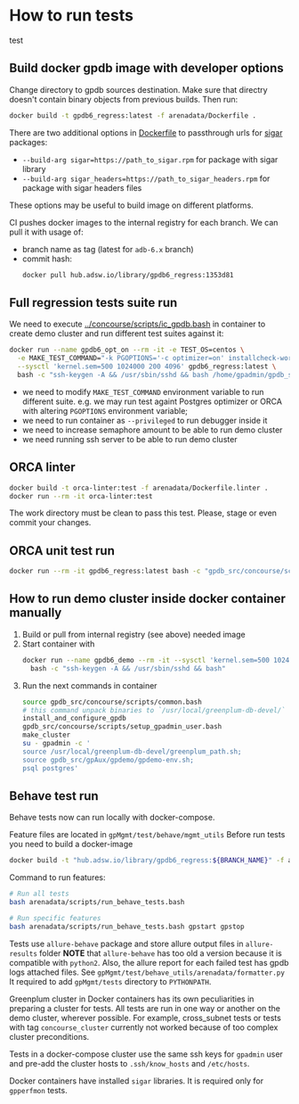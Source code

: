 # How to run tests

test

## Build docker gpdb image with developer options

Change directory to gpdb sources destination. Make sure that directry doesn't contain binary objects from previous builds. Then run:

```bash 
docker build -t gpdb6_regress:latest -f arenadata/Dockerfile .
```

There are two additional options in [Dockerfile](./Dockerfile) to passthrough urls for [sigar](https://github.com/hyperic/sigar) packages:

* `--build-arg sigar=https://path_to_sigar.rpm` for package with sigar library
* `--build-arg sigar_headers=https://path_to_sigar_headers.rpm` for package with sigar headers files

These options may be useful to build image on different platforms.

CI pushes docker images to the internal registry for each branch. We can pull it with usage of:

* branch name as tag (latest for `adb-6.x` branch)
* commit hash:
  ```bash
  docker pull hub.adsw.io/library/gpdb6_regress:1353d81 
  ```

## Full regression tests suite run

We need to execute [../concourse/scripts/ic_gpdb.bash](../concourse/scripts/ic_gpdb.bash) in container to create demo cluster and run different test suites against it:

```bash
docker run --name gpdb6_opt_on --rm -it -e TEST_OS=centos \
  -e MAKE_TEST_COMMAND="-k PGOPTIONS='-c optimizer=on' installcheck-world" \
  --sysctl 'kernel.sem=500 1024000 200 4096' gpdb6_regress:latest \
  bash -c "ssh-keygen -A && /usr/sbin/sshd && bash /home/gpadmin/gpdb_src/concourse/scripts/ic_gpdb.bash"
```

* we need to modify `MAKE_TEST_COMMAND` environment variable to run different suite. e.g. we may run test againt Postgres optimizer or ORCA with altering `PGOPTIONS` environment variable;
* we need to run container as `--privileged` to run debugger inside it
* we need to increase semaphore amount to be able to run demo cluster
* we need running ssh server to be able to run demo cluster

## ORCA linter

```bash
docker build -t orca-linter:test -f arenadata/Dockerfile.linter .
docker run --rm -it orca-linter:test
```

The work directory must be clean to pass this test. Please, stage or even commit your changes.

## ORCA unit test run

```bash
docker run --rm -it gpdb6_regress:latest bash -c "gpdb_src/concourse/scripts/unit_tests_gporca.bash"
```

## How to run demo cluster inside docker container manually

1. Build or pull from internal registry (see above) needed image
1. Start container with
   ```bash
   docker run --name gpdb6_demo --rm -it --sysctl 'kernel.sem=500 1024000 200 4096' gpdb6_regress:latest \
     bash -c "ssh-keygen -A && /usr/sbin/sshd && bash"
   ```
1. Run the next commands in container
   ```bash
   source gpdb_src/concourse/scripts/common.bash
   # this command unpack binaries to `/usr/local/greenplum-db-devel/`
   install_and_configure_gpdb
   gpdb_src/concourse/scripts/setup_gpadmin_user.bash
   make_cluster
   su - gpadmin -c '
   source /usr/local/greenplum-db-devel/greenplum_path.sh;
   source gpdb_src/gpAux/gpdemo/gpdemo-env.sh; 
   psql postgres'
   ```

## Behave test run

Behave tests now can run locally with docker-compose.

Feature files are located in `gpMgmt/test/behave/mgmt_utils`
Before run tests you need to build a docker-image
```bash
docker build -t "hub.adsw.io/library/gpdb6_regress:${BRANCH_NAME}" -f arenadata/Dockerfile .
```

Command to run features:
```bash
# Run all tests
bash arenadata/scripts/run_behave_tests.bash

# Run specific features
bash arenadata/scripts/run_behave_tests.bash gpstart gpstop
```


Tests use `allure-behave` package and store allure output files in `allure-results` folder
**NOTE** that `allure-behave` has too old a version because it is compatible with `python2`.
Also, the allure report for each failed test has gpdb logs attached files. See `gpMgmt/test/behave_utils/arenadata/formatter.py`
It required to add `gpMgmt/tests` directory to `PYTHONPATH`. 

Greenplum cluster in Docker containers has its own peculiarities in preparing a cluster for tests.
All tests are run in one way or another on the demo cluster, wherever possible. 
For example, cross_subnet tests or tests with tag `concourse_cluster` currently not worked because of too complex cluster preconditions.

Tests in a docker-compose cluster use the same ssh keys for `gpadmin` user and pre-add the cluster hosts to `.ssh/know_hosts` and `/etc/hosts`.

Docker containers have installed `sigar` libraries. It is required only for `gpperfmon` tests.

